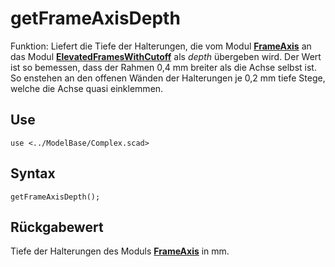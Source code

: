# getFrameAxisDepth

Funktion: Liefert die Tiefe der Halterungen, die vom Modul [__FrameAxis__](FrameAxis.md) an das Modul [__ElevatedFramesWithCutoff__](ElevatedFramesWithCutoff.md) als *depth* übergeben wird. Der Wert ist so bemessen, dass der Rahmen 0,4 mm breiter als die Achse selbst ist. So enstehen an den offenen Wänden der Halterungen je 0,2 mm tiefe Stege, welche die Achse quasi einklemmen.

## Use
```
use <../ModelBase/Complex.scad>
```

## Syntax
```
getFrameAxisDepth();
```

## Rückgabewert
Tiefe der Halterungen des Moduls [__FrameAxis__](FrameAxis.md) in mm.

